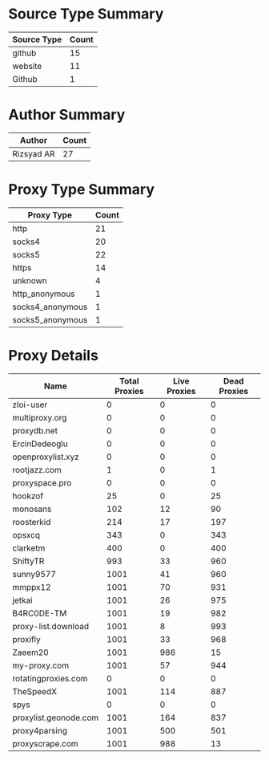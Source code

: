 # Source Type Summary

| Source Type | Count |
|-------------|-------|
| github | 15 |
| website | 11 |
| Github | 1 |


# Author Summary

| Author | Count |
|--------|-------|
| Rizsyad AR | 27 |


# Proxy Type Summary

| Proxy Type | Count |
|------------|-------|
| http | 21 |
| socks4 | 20 |
| socks5 | 22 |
| https | 14 |
| unknown | 4 |
| http_anonymous | 1 |
| socks4_anonymous | 1 |
| socks5_anonymous | 1 |


# Proxy Details

| Name | Total Proxies | Live Proxies | Dead Proxies |
|------|---------------|--------------|---------------|
| zloi-user | 0 | 0 | 0 |
| multiproxy.org | 0 | 0 | 0 |
| proxydb.net | 0 | 0 | 0 |
| ErcinDedeoglu | 0 | 0 | 0 |
| openproxylist.xyz | 0 | 0 | 0 |
| rootjazz.com | 1 | 0 | 1 |
| proxyspace.pro | 0 | 0 | 0 |
| hookzof | 25 | 0 | 25 |
| monosans | 102 | 12 | 90 |
| roosterkid | 214 | 17 | 197 |
| opsxcq | 343 | 0 | 343 |
| clarketm | 400 | 0 | 400 |
| ShiftyTR | 993 | 33 | 960 |
| sunny9577 | 1001 | 41 | 960 |
| mmppx12 | 1001 | 70 | 931 |
| jetkai | 1001 | 26 | 975 |
| B4RC0DE-TM | 1001 | 19 | 982 |
| proxy-list.download | 1001 | 8 | 993 |
| proxifly | 1001 | 33 | 968 |
| Zaeem20 | 1001 | 986 | 15 |
| my-proxy.com | 1001 | 57 | 944 |
| rotatingproxies.com | 0 | 0 | 0 |
| TheSpeedX | 1001 | 114 | 887 |
| spys | 0 | 0 | 0 |
| proxylist.geonode.com | 1001 | 164 | 837 |
| proxy4parsing | 1001 | 500 | 501 |
| proxyscrape.com | 1001 | 988 | 13 |
